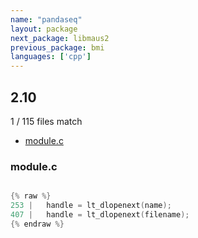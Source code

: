 ```yaml
---
name: "pandaseq"
layout: package
next_package: libmaus2
previous_package: bmi
languages: ['cpp']
---
```

## 2.10
1 / 115 files match

 - [module.c](#modulec)

### module.c

```cpp

{% raw %}
253 | 	handle = lt_dlopenext(name);
407 | 	handle = lt_dlopenext(filename);
{% endraw %}

```
